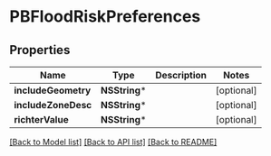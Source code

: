 # PBFloodRiskPreferences

## Properties
Name | Type | Description | Notes
------------ | ------------- | ------------- | -------------
**includeGeometry** | **NSString*** |  | [optional] 
**includeZoneDesc** | **NSString*** |  | [optional] 
**richterValue** | **NSString*** |  | [optional] 

[[Back to Model list]](../README.md#documentation-for-models) [[Back to API list]](../README.md#documentation-for-api-endpoints) [[Back to README]](../README.md)


